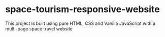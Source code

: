 # space-tourism-responsive-website

This project is built using pure HTML, CSS and Vanilla JavaScript with a multi-page space travel website 
